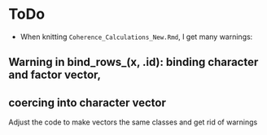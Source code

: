 # ToDo

- When knitting `Coherence_Calculations_New.Rmd`, I get many warnings:

## Warning in bind_rows_(x, .id): binding character and factor vector,
## coercing into character vector

Adjust the code to make vectors the same classes and get rid of warnings






